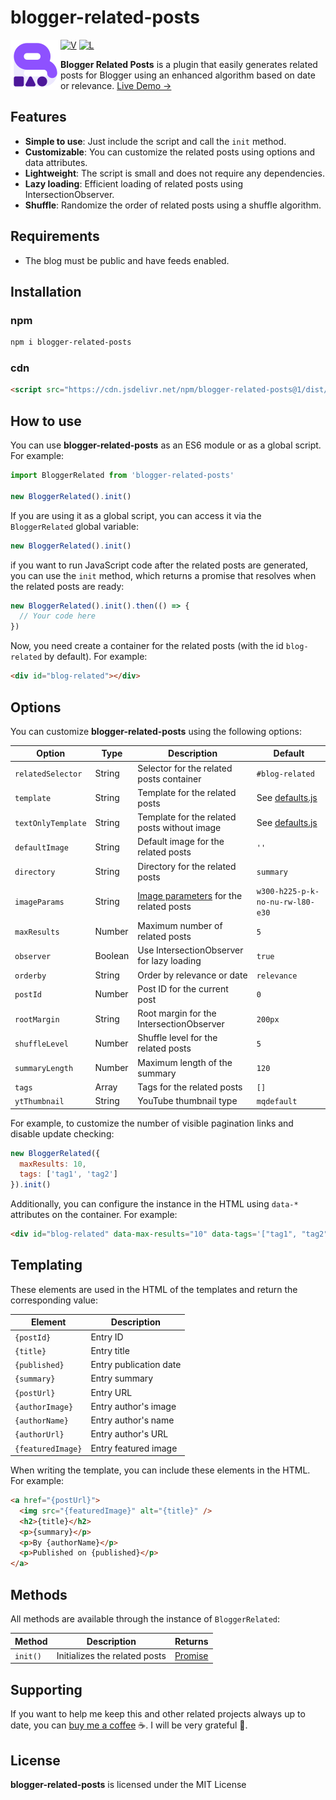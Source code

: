 # blogger-related-posts

<img src="https://raw.githubusercontent.com/zkreations/blogger-related-posts/main/logo.png" align="left" />

[![V](https://img.shields.io/npm/v/blogger-related-posts)](https://www.npmjs.com/package/blogger-related-posts) [![L](https://img.shields.io/npm/l/blogger-related-posts)](LICENSE)

**Blogger Related Posts** is a plugin that easily generates related posts for Blogger using an enhanced algorithm based on date or relevance. [Live Demo →](https://www.zkreations.com/2025/04/mejores-entradas-relacionadas-blogger.html)

## Features

- **Simple to use**: Just include the script and call the `init` method.
- **Customizable**: You can customize the related posts using options and data attributes.
- **Lightweight**: The script is small and does not require any dependencies.
- **Lazy loading**: Efficient loading of related posts using IntersectionObserver.
- **Shuffle**: Randomize the order of related posts using a shuffle algorithm.

## Requirements

- The blog must be public and have feeds enabled.

## Installation

### npm

```bash
npm i blogger-related-posts
```

### cdn

```html
<script src="https://cdn.jsdelivr.net/npm/blogger-related-posts@1/dist/main.min.js"></script>
```

## How to use

You can use **blogger-related-posts** as an ES6 module or as a global script. For example:

```javascript
import BloggerRelated from 'blogger-related-posts'

new BloggerRelated().init()
```

If you are using it as a global script, you can access it via the `BloggerRelated` global variable:

```javascript
new BloggerRelated().init()
```

if you want to run JavaScript code after the related posts are generated, you can use the `init` method, which returns a promise that resolves when the related posts are ready:

```javascript
new BloggerRelated().init().then(() => {
  // Your code here
})
```

Now, you need create a container for the related posts (with the id `blog-related` by default). For example:

```html
<div id="blog-related"></div>
```

## Options

You can customize **blogger-related-posts** using the following options:

| Option                | Type    | Description                                      | Default                |
|-----------------------|---------|--------------------------------------------------|------------------------|
| `relatedSelector`     | String  | Selector for the related posts container         | `#blog-related`        |
| `template`            | String  | Template for the related posts                   | See [defaults.js](src/config/defaults.js) |
| `textOnlyTemplate`    | String  | Template for the related posts without image     | See [defaults.js](src/config/defaults.js) |
| `defaultImage`        | String  | Default image for the related posts              | `''`                   |
| `directory`           | String  | Directory for the related posts                  | `summary`              |
| `imageParams`         | String  | [Image parameters](http://zkreations.com/image-params) for the related posts | `w300-h225-p-k-no-nu-rw-l80-e30` |
| `maxResults`          | Number  | Maximum number of related posts                  | `5`                    |
| `observer`            | Boolean | Use IntersectionObserver for lazy loading        | `true`                 |
| `orderby`             | String  | Order by relevance or date                       | `relevance`            |
| `postId`              | Number  | Post ID for the current post                     | `0`                    |
| `rootMargin`          | String  | Root margin for the IntersectionObserver         | `200px`                |
| `shuffleLevel`        | Number  | Shuffle level for the related posts              | `5`                    |
| `summaryLength`       | Number  | Maximum length of the summary                    | `120`                  |
| `tags`                | Array   | Tags for the related posts                       | `[]`                   |
| `ytThumbnail`         | String  | YouTube thumbnail type                           | `mqdefault`            |

For example, to customize the number of visible pagination links and disable update checking:

```javascript
new BloggerRelated({
  maxResults: 10,
  tags: ['tag1', 'tag2']
}).init()
```

Additionally, you can configure the instance in the HTML using `data-*` attributes on the container. For example:

```html
<div id="blog-related" data-max-results="10" data-tags='["tag1", "tag2"]'></div>
```

## Templating

These elements are used in the HTML of the templates and return the corresponding value:

| Element           | Description                        |
|-------------------|------------------------------------|
| `{postId}`        | Entry ID                          |
| `{title}`         | Entry title                       |
| `{published}`     | Entry publication date            |
| `{summary}`       | Entry summary                     |
| `{postUrl}`       | Entry URL                         |
| `{authorImage}`   | Entry author's image              |
| `{authorName}`    | Entry author's name               |
| `{authorUrl}`     | Entry author's URL                |
| `{featuredImage}` | Entry featured image              |

When writing the template, you can include these elements in the HTML. For example:

```html
<a href="{postUrl}">
  <img src="{featuredImage}" alt="{title}" />
  <h2>{title}</h2>
  <p>{summary}</p>
  <p>By {authorName}</p>
  <p>Published on {published}</p>
</a>
```

## Methods

All methods are available through the instance of `BloggerRelated`:

| Method     | Description                   | Returns |
|------------|-------------------------------|---------|
| `init()`   | Initializes the related posts    | [Promise](https://developer.mozilla.org/en-US/docs/Web/JavaScript/Reference/Global_Objects/Promise) |


## Supporting

If you want to help me keep this and other related projects always up to date, you can [buy me a coffee](https://ko-fi.com/zkreations) ☕. I will be very grateful 👏.

## License

**blogger-related-posts** is licensed under the MIT License
